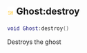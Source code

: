 ## ![shared](.gitbook/assets/shared.png) Ghost:destroy


```lua
void Ghost:destroy()
```

Destroys the ghost




